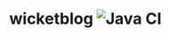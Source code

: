 # wicketblog ![Java CI](https://github.com/dru1/wicketblog/workflows/Java%20CI/badge.svg?branch=master)
